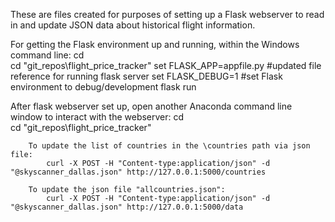 These are files created for purposes of setting up a Flask webserver to read in and update JSON data about historical flight information.

For getting the Flask environment up and running, within the Windows command line:
        cd\
        cd "git_repos\flight_price_tracker"
        set FLASK_APP=appfile.py #updated file reference for running flask server
        set FLASK_DEBUG=1 #set Flask environment to debug/development
        flask run

After flask webserver set up, open another Anaconda command line window to interact with the webserver:
        cd\
        cd "git_repos\flight_price_tracker"

        To update the list of countries in the \countries path via json file:
            curl -X POST -H "Content-type:application/json" -d "@skyscanner_dallas.json" http://127.0.0.1:5000/countries
        
        To update the json file "allcountries.json":
            curl -X POST -H "Content-type:application/json" -d "@skyscanner_dallas.json" http://127.0.0.1:5000/data
